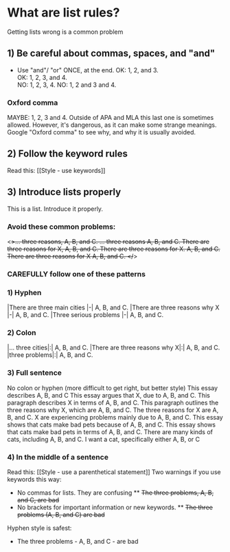 # What are list rules?
Getting lists wrong is a common problem

## 1) Be careful about commas, spaces, and "and"
* Use "and"/ "or" ONCE, at the end.
OK: 1, 2, and 3.          
OK: 1, 2, 3, and 4.       
NO: 1, 2, 3, 4.
NO: 1, 2 and 3 and 4. 

### Oxford comma
MAYBE: 1, 2, 3 and 4. 
Outside of APA and MLA this last one is sometimes allowed. 
However, it's dangerous, as it can make some strange meanings. 
Google "Oxford comma" to see why, and why it is usually avoided.     

## 2) Follow the keyword rules
Read this: [[Style - use keywords]]

## 3) Introduce lists properly
This is a list. Introduce it properly. 
### Avoid these common problems:
<~~>... three reasons, A, B, and C. 
... three reasons A, B, and C. 
There are three reasons for X, A, B, and C. 
There are three reasons for X. A, B, and C. 
There are three reasons for X  A, B, and C. 
</~~>
 
### CAREFULLY follow one of these patterns
### 1) Hyphen
|There are three main cities 	|-| A, B, and C. 
|There are three reasons why X 	|-| A, B, and C. 
|Three serious problems 			|-| A, B, and C.

### 2) Colon
|... three cities|:| A, B, and C. 
|There are three reasons why X|:|  A, B, and C. 
|three problems|:| A, B, and C.

### 3) Full sentence
No colon or hyphen (more difficult to get right, but better style)
This essay describes A, B, and C
This essay argues that X, due to A, B, and C.
This paragraph describes X in terms of A, B, and C.
This paragraph outlines the three reasons why X, which are A, B, and C.
The three reasons for X are A, B, and C.
X are experiencing problems mainly due to A, B, and C.
This essay shows that cats make bad pets because of A, B, and C. 
This essay shows that cats make bad pets in terms of A, B, and C. 
There are many kinds of cats, including A, B, and C. 
I want a cat, specifically either A, B, or C

### 4) In the middle of a sentence
Read this: [[Style - use a parenthetical statement]]
Two warnings if you use keywords this way:
* No commas for lists. They are confusing
** ~~The three problems, A, B, and C, are bad~~
* No brackets for important information or new keywords. 
** ~~The three problems (A, B, and C) are bad~~

Hyphen style is safest:
* The three problems - A, B, and C - are bad

 

